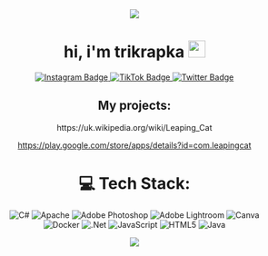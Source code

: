 <div id="header" align="center">
  <img src="https://i.giphy.com/media/hS42TuYYnANLFR9IRQ/giphy.webp"/>
  <h1>
  hi, i'm trikrapka
  <img src="https://media.giphy.com/media/hvRJCLFzcasrR4ia7z/giphy.gif" width="30px"/>
</h1>
  <div id="badges" align="center">
  <a href="Instagram">
    <img src="https://img.shields.io/badge/Instagram-%23E4405F.svg?logo=Instagram&logoColor=white" alt="Instagram Badge"/>
      <a href="TikTok">
    <img src="https://img.shields.io/badge/TikTok-%23000000.svg?logo=TikTok&logoColor=white" alt="TikTok Badge"/>
        <a href="Twitter">
    <img src="https://img.shields.io/badge/Twitter-%231DA1F2.svg?logo=Twitter&logoColor=white" alt="Twitter Badge"/>
  </a>
        </div>
<h2> My projects: </h2>
<b5>https://uk.wikipedia.org/wiki/Leaping_Cat</b5>
        
<b5>https://play.google.com/store/apps/details?id=com.leapingcat</b5>

# 💻 Tech Stack:
![C#](https://img.shields.io/badge/c%23-%23239120.svg?style=flat-square&logo=c-sharp&logoColor=white) ![Apache](https://img.shields.io/badge/apache-%23D42029.svg?style=flat-square&logo=apache&logoColor=white) ![Adobe Photoshop](https://img.shields.io/badge/adobephotoshop-%2331A8FF.svg?style=flat-square&logo=adobephotoshop&logoColor=white) ![Adobe Lightroom](https://img.shields.io/badge/Adobe%20Lightroom-31A8FF.svg?style=flat-square&logo=Adobe%20Lightroom&logoColor=white) ![Canva](https://img.shields.io/badge/Canva-%2300C4CC.svg?style=flat-square&logo=Canva&logoColor=white) ![Docker](https://img.shields.io/badge/docker-%230db7ed.svg?style=flat-square&logo=docker&logoColor=white) ![.Net](https://img.shields.io/badge/.NET-5C2D91?style=flat-square&logo=.net&logoColor=white) ![JavaScript](https://img.shields.io/badge/javascript-%23323330.svg?style=flat-square&logo=javascript&logoColor=%23F7DF1E) ![HTML5](https://img.shields.io/badge/html5-%23E34F26.svg?style=flat-square&logo=html5&logoColor=white) ![Java](https://img.shields.io/badge/java-%23ED8B00.svg?style=flat-square&logo=java&logoColor=white)
    
[![](https://visitcount.itsvg.in/api?id=trikrapka&icon=0&color=1)](https://visitcount.itsvg.in)
